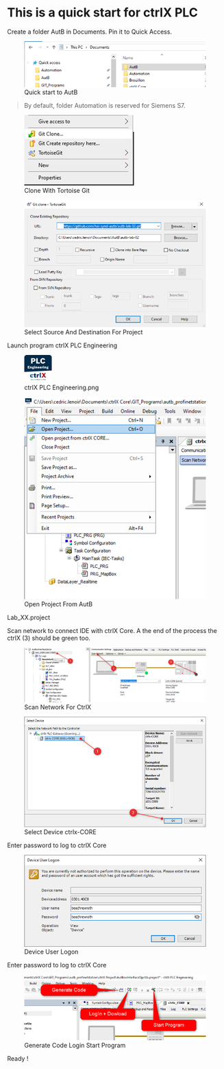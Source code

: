 # This is a quick start for ctrlX PLC

Create a folder AutB in Documents.
Pin it to Quick Access.

<figure>
    <img src="./img/QuickAccessToAutB.png"
         alt="Lost image quick start to AutB">
    <figcaption>Quick start to AutB</figcaption>
</figure>

> By default, folder Automation is reserved for Siemens S7.


<figure>
    <img src="./img/CloneWithTortoiseGit.png"
         alt="Lost image CloneWithTortoiseGit.png">
    <figcaption>Clone With Tortoise Git</figcaption>
</figure>

<figure>
    <img src="./img/SelectSourceAndSetinationForProject.png"
         alt="Lost image SelectSourceAndSetinationForProject.png">
    <figcaption>Select Source And Destination For Project</figcaption>
</figure>

Launch program ctrlX PLC Engineering

<figure>
    <img src="./img/ctrlX PLC Engineering.png"
         alt="Lost image ctrlX PLC Engineering.png">
    <figcaption>ctrlX PLC Engineering.png</figcaption>
</figure>


<figure>
    <img src="./img/OpenProjectFromAutB.png"
         alt="Lost image OpenProjectFromAutB.png">
    <figcaption>Open Project From AutB</figcaption>
</figure>

Lab_XX.project

Scan network to connect IDE with ctrlX Core.
A the end of the process the ctrlX (3) should be green too.

<figure>
    <img src="./img/ScanNetworkForCtrlX.png"
         alt="Lost image ScanNetworkForCtrlX">
    <figcaption>Scan Network For CtrlX</figcaption>
</figure>

<figure>
    <img src="./img/SelectDevice_ctrlx-CORE.png"
         alt="Lost image SelectDevice_ctrlx-CORE">
    <figcaption>Select Device ctrlx-CORE</figcaption>
</figure>

Enter password to log to ctrlX Core
<figure>
    <img src="./img/Device User Logon.png"
         alt="Lost image Device User Logon.png">
    <figcaption>Device User Logon</figcaption>
</figure>



Enter password to log to ctrlX Core
<figure>
    <img src="./img/Generate Code Login Start Program.png"
         alt="Lost image Generate Code Login Start Program.png">
    <figcaption>Generate Code Login Start Program</figcaption>
</figure>

Ready !